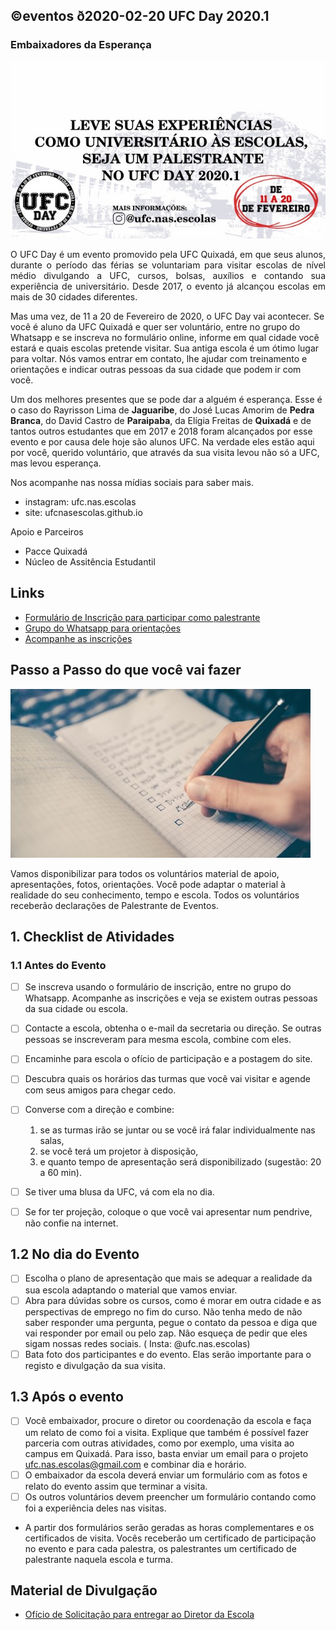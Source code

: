 ## ©eventos ð2020-02-20 UFC Day 2020.1
### Embaixadores da Esperança
![](capa.jpeg)

<p style="text-align: justify">
O UFC Day é um evento promovido pela UFC Quixadá, em que seus alunos, durante o período das férias se voluntariam para visitar escolas de nível médio divulgando a UFC, cursos, bolsas, auxílios e contando sua experiência de universitário. Desde 2017, o evento já alcançou escolas em mais de 30 cidades diferentes.

Mas uma vez, de 11 a 20 de Fevereiro de 2020, o UFC Day vai acontecer. Se você é aluno da UFC Quixadá e quer ser voluntário, entre no grupo do Whatsapp e se inscreva no formulário online, informe em qual cidade você estará e quais escolas pretende visitar. Sua antiga escola é um ótimo lugar para voltar. Nós vamos entrar em contato, lhe ajudar com treinamento e orientações e indicar outras pessoas da sua cidade que podem ir com você.

Um dos melhores presentes que se pode dar a alguém é esperança. Esse é o caso do Rayrisson Lima de **Jaguaribe**, do José Lucas Amorim de **Pedra Branca**, do David Castro de **Paraipaba**, da Elígia Freitas de **Quixadá** e de tantos outros estudantes que em 2017 e 2018 foram alcançados por esse evento e por causa dele hoje são alunos UFC. Na verdade eles estão aqui por você, querido voluntário, que através da sua visita levou não só a UFC, mas levou esperança.

</p>

Nos acompanhe nas nossa mídias sociais para saber mais.
- instagram: ufc.nas.escolas
- site: ufcnasescolas.github.io

Apoio e Parceiros
- Pacce Quixadá
- Núcleo de Assitência Estudantil

## Links
- [Formulário de Inscrição para participar como palestrante](https://forms.gle/rV4QFduTsu4UcAG59)
- [Grupo do Whatsapp para orientações](https://chat.whatsapp.com/LGFHJBAU7h4AbYtVGoHZiR)
- [Acompanhe as inscrições](https://tinyurl.com/ufcday-2020-1-inscritos)

## Passo a Passo do que você vai fazer

![](checklist.jpg)

Vamos disponibilizar para todos os voluntários material de apoio, apresentações, fotos, orientações. Você pode adaptar o material à realidade do seu conhecimento, tempo e escola. Todos os voluntários receberão declarações de Palestrante de Eventos.

## 1. Checklist de Atividades

### 1.1 Antes do Evento
- [ ] Se inscreva usando o formulário de inscrição, entre no grupo do Whatsapp. Acompanhe as inscrições e veja se existem outras pessoas da sua cidade ou escola.
- [ ] Contacte a escola, obtenha o e-mail da secretaria ou direção. Se outras pessoas se inscreveram para mesma escola, combine com eles.
- [ ] Encaminhe para escola o ofício de participação e a postagem do site.
- [ ] Descubra quais os horários das turmas que você vai visitar e agende com seus amigos para chegar cedo.
- [ ] Converse com a direção e combine: 
    1. se as turmas irão se juntar ou se você irá falar individualmente nas salas,
    2. se você terá um projetor à disposição,
    3. e quanto tempo de apresentação será disponibilizado (sugestão: 20 a 60 min).
- [ ] Se tiver uma blusa da UFC, vá com ela no dia.
- [ ] Se for ter projeção, coloque o que você vai apresentar num pendrive, não confie na internet. 


## 1.2 No dia do Evento

- [ ] Escolha o plano de apresentação que mais se adequar a realidade da sua escola adaptando o material que vamos enviar.
- [ ] Abra para dúvidas sobre os cursos, como é morar em outra cidade e as perspectivas de emprego no fim do curso. Não tenha medo de não saber responder uma pergunta, pegue o contato da pessoa e diga que vai responder por email ou pelo zap. Não esqueça de pedir que eles sigam nossas redes sociais. ( Insta: @ufc.nas.escolas)
- [ ] Bata foto dos participantes e do evento. Elas serão importante para o registo e divulgação da sua visita.

## 1.3 Após o evento

- [ ] Você embaixador, procure o diretor ou coordenação da escola e faça um relato de como foi a visita. Explique que também é possível fazer parceria com outras atividades, como por exemplo, uma visita ao campus em Quixadá. Para isso, basta enviar um email para o projeto ufc.nas.escolas@gmail.com e combinar dia e horário.
- [ ] O embaixador da escola deverá enviar um formulário com as fotos e relato do evento assim que terminar a visita.
- [ ] Os outros voluntários devem preencher um formulário contando como foi a experiência deles nas visitas.
- A partir dos formulários serão geradas as horas complementares e os certificados de visita. Vocês receberão um certificado de participação no evento e para cada palestra, os palestrantes um certificado de palestrante naquela escola e turma.



## Material de Divulgação
- [Ofício de Solicitação para entregar ao Diretor da Escola](oficio.pdf)
